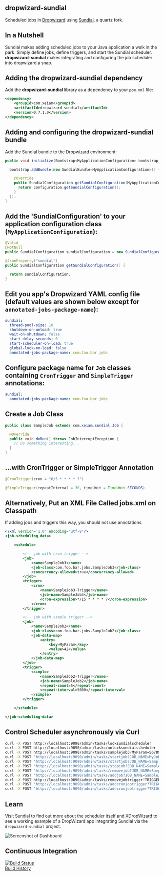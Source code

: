 ## dropwizard-sundial

Scheduled jobs in [Dropwizard](https://github.com/dropwizard/dropwizard) using [Sundial](https://github.com/timmolter/Sundial), a quartz fork.

## In a Nutshell

Sundial makes adding scheduled jobs to your Java application a walk in the park. Simply define jobs, define triggers, and start the Sundial scheduler. **dropwizard-sundial** makes integrating and configuring the job scheduler into dropwizard a snap.

## Adding the dropwizard-sundial dependency

Add the **dropwizard-sundial** library as a dependency to your `pom.xml` file:

```xml
<dependency>
    <groupId>com.xeiam</groupId>
    <artifactId>dropwizard-sundial</artifactId>
    <version>0.7.1.0</version>
</dependency>
```

## Adding and configuring the **dropwizard-sundial** bundle

Add the Sundial bundle to the Dropwizard environment:

```java
public void initialize(Bootstrap<MyApplicationConfiguration> bootstrap) {

  bootstrap.addBundle(new SundialBundle<MyApplicationConfiguration>() {

    @Override
    public SundialConfiguration getSundialConfiguration(MyApplicationConfiguration configuration) {
      return configuration.getSundialConfiguration();
    }
  });
}
```

## Add the 'SundialConfiguration' to your application configuration class (`MyApplicationConfiguration`):
```java
@Valid
@NotNull
public SundialConfiguration sundialConfiguration = new SundialConfiguration();

@JsonProperty("sundial")
public SundialConfiguration getSundialConfiguration() {

  return sundialConfiguration;
}
```

## Edit you app's Dropwizard YAML config file (default values are shown below except for `annotated-jobs-package-name`):
```yml
sundial:
  thread-pool-size: 10
  shutdown-on-unload: true
  wait-on-shutdown: false
  start-delay-seconds: 0
  start-scheduler-on-load: true
  global-lock-on-load: false
  annotated-jobs-package-name: com.foo.bar.jobs
```

## Configure package name for `Job` classes containing `CronTrigger` and `SimpleTrigger` annotations:
```yml
sundial:
  annotated-jobs-package-name: com.foo.bar.jobs
```
## Create a Job Class

```java
public class SampleJob extends com.xeiam.sundial.Job {

  @Override
  public void doRun() throws JobInterruptException {
    // Do something interesting...
  }
}
```
##  ...with CronTrigger or SimpleTrigger Annotation
```java
@CronTrigger(cron = "0/5 * * * * ?")
```
```java
@SimpleTrigger(repeatInterval = 30, timeUnit = TimeUnit.SECONDS)
```
## Alternatively, Put an XML File Called jobs.xml on Classpath

If adding jobs and triggers this way, you should not use annotations.

```xml
<?xml version='1.0' encoding='utf-8'?>
<job-scheduling-data>

	<schedule>

		<!-- job with cron trigger -->
		<job>
			<name>SampleJob3</name>
			<job-class>com.foo.bar.jobs.SampleJob3</job-class>
			<concurrency-allowed>true</concurrency-allowed>
		</job>
		<trigger>
			<cron>
				<name>SampleJob3-Trigger</name>
				<job-name>SampleJob3</job-name>
				<cron-expression>*/15 * * * * ?</cron-expression>
			</cron>
		</trigger>

		<!-- job with simple trigger -->
		<job>
			<name>SampleJob2</name>
			<job-class>com.foo.bar.jobs.SampleJob2</job-class>
			<job-data-map>
				<entry>
					<key>MyParam</key>
					<value>42</value>
				</entry>
			</job-data-map>
		</job>
		<trigger>
			<simple>
				<name>SampleJob2-Trigger</name>
				<job-name>SampleJob2</job-name>
				<repeat-count>5</repeat-count>
				<repeat-interval>5000</repeat-interval>
			</simple>
		</trigger>

	</schedule>

</job-scheduling-data>
```

## Control Scheduler asynchronously via Curl

```bash
curl -X POST http://localhost:9090/admin/tasks/locksundialscheduler
curl -X POST http://localhost:9090/admin/tasks/unlocksundialscheduler
curl -X POST http://localhost:9090/admin/tasks/samplejob3?MyParam=56789
curl -X POST "http://localhost:9090/admin/tasks/startjob?JOB_NAME=MyJob"
curl -X POST "http://localhost:9090/admin/tasks/startjob?JOB_NAME=SampleJob3&MyParam=9999"
curl -X POST "http://localhost:9090/admin/tasks/stopjob?JOB_NAME=SampleJob3"
curl -X POST "http://localhost:9090/admin/tasks/removejob?JOB_NAME=SampleJob3"
curl -X POST "http://localhost:9090/admin/tasks/addjob?JOB_NAME=SampleJob3&JOB_CLASS=com.xeiam.xdropwizard.jobs.SampleJob3&MyParam=888"
curl -X POST http://localhost:9090/admin/tasks/removejobtrigger?TRIGGER_NAME=SampleJob3-Trigger
curl -X POST "http://localhost:9090/admin/tasks/addcronjobtrigger?TRIGGER_NAME=SampleJob3-Trigger&JOB_NAME=SampleJob3&CRON_EXPRESSION=0/45%20*%20*%20*%20*%20?"
curl -X POST "http://localhost:9090/admin/tasks/addcronjobtrigger?TRIGGER_NAME=SampleJob3-Trigger&JOB_NAME=SampleJob3" --data-urlencode "CRON_EXPRESSION=0/45 * * * * ?"
```

## Learn

Visit [Sundial](https://github.com/timmolter/Sundial) to find out more about the scheduler itself and [XDropWizard](https://github.com/timmolter/XDropWizard) to see a working example of a DropWizard app integrating Sundial via the `dropwizard-sundial` project.

![Screenshot of Dashboard](https://raw.githubusercontent.com/timmolter/XDropWizard/master/etc/xdropwizard.png)


## Continuous Integration
[![Build Status](https://travis-ci.org/timmolter/dropwizard-sundial.png?branch=master)](https://travis-ci.org/timmolter/dropwizard-sundial.png)  
[Build History](https://travis-ci.org/timmolter/dropwizard-sundial/builds)  
